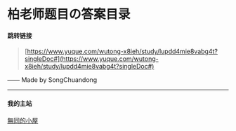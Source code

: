 


# 柏老师题目の答案目录

#### 跳转链接
> [https://www.yuque.com/wutong-x8ieh/study/lupdd4mie8vabg4t?singleDoc#](https://www.yuque.com/wutong-x8ieh/study/lupdd4mie8vabg4t?singleDoc#)


—— Made by SongChuandong


----------
#### 我的主站
[無同的小屋](https://bestwutong.github.io/)
